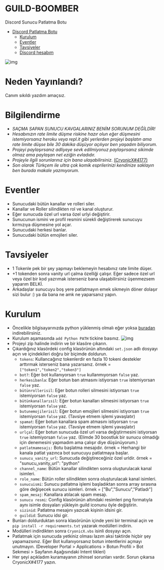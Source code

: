 # GUILD-BOOMBER

 Discord Sunucu Patlatma Botu
 
 - [Discord Patlatma Botu](#GUILD-BOOMBER)
    - [Kurulum](#Kurulum)
    - [Eventler](#Eventler)
    - [Tavsiyeler](#Tavsiyeler)
    - [Discord hesabım](https://discord.com/users/788158033641078794)
 
 ![img](https://cdn.discordapp.com/attachments/839135788246630482/851407526222102548/Adsz.png)
    
    
# Neden Yayınlandı?
Canım sıkıldı yazdım amaçsız.

# Bilgilendirme
* *SAÇMA SAPAN SUNUCU KAVGALARINIZ BENİM SORUNUM DEĞİLDİR!*
* *Hesabınızın rate limite düşme riskine hazır olun eğer düşmesini istemiyorsanız heroku veya repl.it gibi yerlerden projeyi başlatın ama rate limite düşse bile 30 dakika düşüyor açılıyor ben yaşadım biliyorum.*
* *Projeyi paylaşırsanız adliyeye  sevk edilmiyonuz paylaşırsanız sikimde olmaz ama paylaşan net eziğin evladıdır.*
* *Projeyle ilgili sorunlarınız için bana  ulaşabilirsiniz.* [(CryonicX#4177)](https://discord.com/users/788158033641078794)
* *Son olarak Türkçem ile ultra çok komik esprilerinizi kendinize saklayın ben burada makale yazmıyorum.*

# Eventler
* Sunucudaki bütün kanallar ve rolleri siler.
* Kanallar ve Roller silindikten rol ve kanal oluşturur.
* Eğer sunucuda özel url varsa özel urlyi değiştirir.
* Sunucunun ismini ve profil resmini sürekli değiştirerek sunucuyu kırmızıya düşmesine yol açar.
* Sunucudaki herkesi banlar.
* Sunucudaki bütün emojileri siler.


# Tavsiyeler 
* 1 Tokenle pek bir şey yapmayı beklemeyin hesabınız rate limite düşer.
* +1 tokenden sonra vanity url çalma özelliği çalışır. Eğer sadece özel url veya özel bir kod yazrımak isterseniz bana ulaşabilirsiniz üşenmezsem yaparım BELKİ.
* Arkadaşlar sunucuyu boş yere patlatmayın emek sikmeyin döner dolaşır sizi bulur :) ya da bana ne amk ne yaparsanız yapın.


# Kurulum
* Öncelikle bilgisayarınızda python yüklenmiş olmalı eğer yoksa [buradan](https://www.python.org/downloads/) indirebilirsiniz.
* Kurulum aşamasında `add Python PATH` tickine basınız. ![img](https://media.discordapp.net/attachments/788834755613163560/851147317700198440/unknown.png)
* Projeyi zip halinde indirin ve bir klasöre çıkarın.
* Çıkardığınız klasördeki config klasörünün altındaki `set.json` adlı dosyayı açın ve içindekileri doğru bir biçimde doldurun.
  * `tokens`: Kullancağınız tokenlerdir en fazla 10 tokeni destekler arttırmak isterseniz bana yazarsanız. örnek = `["token1","token2","token3"]`
  * `bot?`: Eğer bot kullanıyorsan `true` kullanmıyorsan `false` yaz.
  * `herkesibanla`: Eğer botun ban atmasını istiyorsan `true` istemiyorsan `false` yaz.
  * `bütünrollerisil`: Eğer botun rolleri silmesini istiyorsan `true` istemiyorsan `false` yaz.
  * `bütünkanallarısil`: Eğer botun kanalları silmesini istiyorsan `true` istemiyorsan `false` yaz.
  * `butunemojilerisil`: Eğer botun emojileri silmesini istiyorsan `true` istemiyorsan `false` yaz. (Tavsiye etmem işlemi yavaşlatır)
  * `spamat`: Eğer botun kanallara spam atmasını istiyorsan `true` istemiyorsan `false` yaz. (Tavsiye etmem işlemi yavaşlatır)
  * `urlçal`: Eğer botun sunucuda özel url varsa değiştirmesini istiyorsan `true` istemiyorsan `false` yaz. (Elimde 30 boostluk bir sunucu olmadığı için denemesini yapmadım ama çalışır diye düşünüyorum.)
  * `patlatmamesajı:` Botu başlatma mesajıdır. örnek = Herhangi bir kanala patlat yazınca bot sunucuyu patlatmaya başlar.
  * `sunucu_vanity_url`: Sunucuda değiştireceğiniz özel urldir. örnek = "sunucu_vanity_url": "python"
  * `channel_name`: Bütün kanallar silindikten sonra oluşturulacak kanal isimleri.
  * `role_name`: Bütün roller silindikten sonra oluşturulacak kanal isimleri.
  * `sunucuismi`: Sunucu patlatma işlemi başladıktan sonra array sırasına göre değişecek sunucu isimleri. örnek = ["Bu","Sunucu","Patladı"]
  * `spam_mesaj`: Kanallara atılacak spam mesajı.
  * `sunucu resmi`: Config klasörünün altındaki resimleri png formatıyla aynı isimle dosyaları yükleyin guild iconunu öyle değiştirin.
  * `sizinid`: Patlatma mesajını yazıcak kişinin idsini gir.
  * `guildid`: Sunucu idsi gir.
* Bunları doldurduktan sonra klasörünün içinde yeni bir terminal açin ve `pip install -r requirements.txt` yazarak modülleri indirin.
* Modülleri indirdikten sonra `CryonicX.vbs` isinli dosyayı açın.
* Patlatmak için sunucuda yetkiniz olması lazım aksi taktirde hiçbir şey yapamazsınız. Eğer Bot kullanıyorsanız botun intentlerini açmayı unutmayın. (Developer Portal > Applications > Botun Profili > Bot Sekmesi > Sayfanın Aşağısındaki Intent tikleri)
* Her şeyi açıkladım kuramayanın zihinsel sorunları vardır. Sorun çıkarsa CryonicX#4177 yazın.